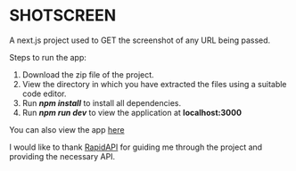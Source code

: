 # SHOTSCREEN

A next.js project used to GET the screenshot of any URL being passed.  

Steps to run the app:

1) Download the zip file of the project.
2) View the directory in which you have extracted the files using a suitable code editor.
3) Run ***npm install*** to install all dependencies.
4) Run ***npm run dev*** to view the application at **localhost:3000**



You can also view the app <a href="shotscreen2023.vercel.app">here</a>


I would like to thank <a href="https://www.github.com/rapidAPI.com">RapidAPI</a> for guiding me through the project and providing the necessary API.
